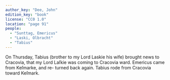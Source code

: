 ```yaml
---
author_key: "Dee, John"
edition_key: "book"
license: "CC0 1.0"
location: "page 91"
people:
  - "Sunttag, Emericus"
  - "Laski, Olbracht"
  - "Tabius"
---
```

On Thursday, Tabius (brother to my Lord Laskie his wife) brought news to Cracovia, that
my Lord Laſkie was coming to Cracovia ward.   Emericus came from Keſmarke, and re-
turned back again.    Tabius rode from Cracovia toward Keſmark.
